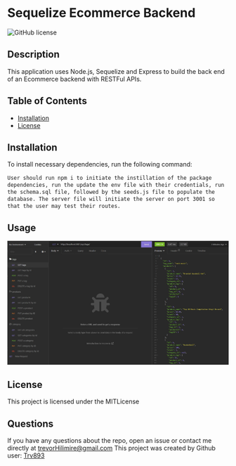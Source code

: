 # Sequelize Ecommerce Backend 

![GitHub license](https://img.shields.io/badge/license-MITL-blue.svg)

## Description

This application uses Node.js, Sequelize and Express to build the back end of an Ecommerce backend with RESTFul APIs.

## Table of Contents

* [Installation](#installation) 
* [License](#license) 


## Installation
To install necessary dependencies, run the following command:
  ```
  User should run npm i to initiate the instillation of the package dependencies, run the update the env file with their credentials, run the schema.sql file, followed by the seeds.js file to populate the database. The server file will initiate the server on port 3001 so that the user may test their routes.
  ```

## Usage

![Example](./Assets/example.JPG)


## License
This project is licensed under the MITLicense
## Questions

If you have any questions about the repo, open an issue or contact me directly at trevorHilimire@gmail.com
This project was created by Github user: [Trv893](https://github.com/trv893/)
